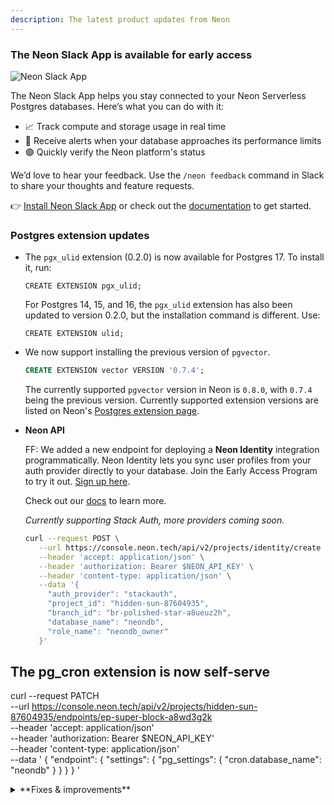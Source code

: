 ```yaml
---
description: The latest product updates from Neon
---
```


### The Neon Slack App is available for early access

![Neon Slack App](/docs/relnotes/slack_app.png)

The Neon Slack App helps you stay connected to your Neon Serverless Postgres databases. Here’s what you can do with it:

- 📈 Track compute and storage usage in real time
- 🔔 Receive alerts when your database approaches its performance limits
- 🟢 Quickly verify the Neon platform's status

We’d love to hear your feedback. Use the `/neon feedback` command in Slack to share your thoughts and feature requests.

👉 [Install Neon Slack App](https://slack.com/apps/A083ZAHGL1Z) or check out the [documentation](/docs/manage/slack-app) to get started.

### Postgres extension updates

- The `pgx_ulid` extension (0.2.0) is now available for Postgres 17. To install it, run:

  `CREATE EXTENSION pgx_ulid;`

  For Postgres 14, 15, and 16, the `pgx_ulid` extension has also been updated to version 0.2.0, but the installation command is different. Use:

  `CREATE EXTENSION ulid;`

- We now support installing the previous version of `pgvector`.

  ```sql
  CREATE EXTENSION vector VERSION '0.7.4';
  ```

  The currently supported `pgvector` version in Neon is `0.8.0`, with `0.7.4` being the previous version. Currently supported extension versions are listed on Neon's [Postgres extension page](/docs/extensions/extensions-intro).

- **Neon API**

  FF: We added a new endpoint for deploying a **Neon Identity** integration programmatically. Neon Identity lets you sync user profiles from your auth provider directly to your database. Join the Early Access Program to try it out. [Sign up here](https://neon.tech/early-access-program).

  Check out our [docs](https://neon.tech/docs/guides/neon-identity) to learn more.

  _Currently supporting Stack Auth, more providers coming soon._

  ```bash
  curl --request POST \
     --url https://console.neon.tech/api/v2/projects/identity/create \
     --header 'accept: application/json' \
     --header 'authorization: Bearer $NEON_API_KEY' \
     --header 'content-type: application/json' \
     --data '{
       "auth_provider": "stackauth",
       "project_id": "hidden-sun-87604935",
       "branch_id": "br-polished-star-a8ueuz2h",
       "database_name": "neondb",
       "role_name": "neondb_owner"
     }'
  ```

## The pg_cron extension is now self-serve

curl --request PATCH \
     --url https://console.neon.tech/api/v2/projects/hidden-sun-87604935/endpoints/ep-super-block-a8wd3g2k \
     --header 'accept: application/json' \
     --header 'authorization: Bearer $NEON_API_KEY' \
     --header 'content-type: application/json' \
     --data '
{
  "endpoint": {
    "settings": {
      "pg_settings": {
        "cron.database_name": "neondb"
      }
    }
  }
}
'

<details>

<summary>**Fixes & improvements**</summary>

- **Drizzle Studio update**

  The Drizzle Studio integration that powers the **Tables** page in the Neon Console has been updated to version 1.0.11. For the latest improvements and fixes, see the [Neon Drizzle Studio Integration Changelog](https://github.com/neondatabase/neon-drizzle-studio-changelog/blob/main/CHANGELOG.md).

- **Console updates**

- **Neon API**

  Neon API keys are now prefixed by `napi_`, as in the following example: `napi_<64-bit token>`. API key prefixes enable security measures that depend on identifiable markers.

- **Fixes**

  - **A new "Past invoices" drawer**. Past invoices are now accessible via **View past invoices** button at the top of the **Billing** page in the Neon Console. Clicking the button opens the **Past invoices** drawer.

</details>
